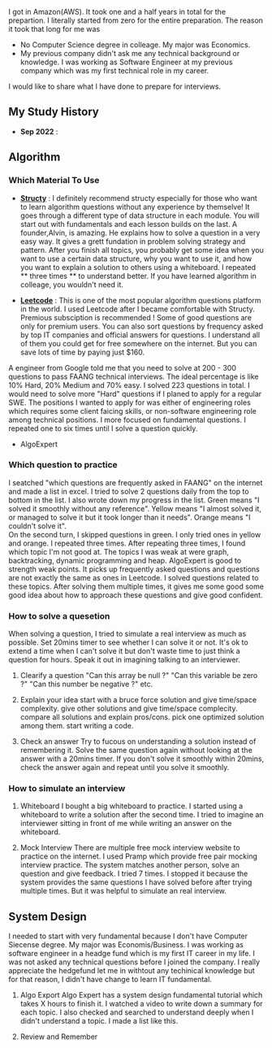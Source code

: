I got in Amazon(AWS). It took one and a half years in total for the prepartion. I literally started from zero for the entire preparation. The reason it took that long for me was 

* No Computer Science degree in colleage. My major was Economics.
* My previous company didn't ask me any technical background or knowledge. I was working as Software Engineer at my previous company which was my first technical role in my career. 

I would like to share what I have done to prepare for interviews.

## My Study History

* **Sep 2022** : 


## Algorithm

### Which Material To Use
* **[Structy](https://structy.net/)** : I definitely recommend structy especially for those who want to learn algorithm questions without any experience by themselve! It goes through a different type of data structure in each module. You will start out with fundamentals and each lesson builds on the last. A founder,Alvin, is amazing. He explains how to solve a question in a very easy way. It gives a grett fundation in problem solving strategy and pattern. After you finish all topics, you probably get some idea when you want to use a certain data structure, why you want to use it, and how you want to explain a solution to others using a whiteboard. I repeated ** three times ** to understand better. If you have learned algorithm in colleage, you wouldn't need it.

* **[Leetcode](https://leetcode.com/)** : This is one of the most popular algorithm questions platform in the world. I used Leetcode after I became comfortable with Structy. Premious subsciption is recommended ! Some of good questions are only for premium users. You can also sort questions by frequency asked by top IT companies and official answers for questions. I understand all of them you could get for free somewhere on the internet. But you can save lots of time by paying just $160. 

A engineer from Google told me that you need to solve at 200 - 300 questions to pass FAANG technical interviews. The ideal percentage is like 10% Hard, 20% Medium and 70% easy. I solved 223 questions in total. I would need to solve more "Hard" questions if I planed to apply for a regular SWE. The positions I wanted to apply for was either of engineering roles which requires some client faicing skills, or non-software engineering role among technical positions. I more focused on fundamental questions. I repeated one to six times until I solve a question quickly.



* AlgoExpert 

### Which question to practice
I seatched "which questions are frequently asked in FAANG" on the internet and made a list in excel.
I tried to solve 2 questions daily from the top to bottom in the list.
I also wrote down my progress in the list. 
Green means "I solved it smoothly without any reference".
Yellow means "I almost solved it, or managed to solve it but it took longer than it needs".
Orange means "I couldn't solve it".  
On the second turn, I skipped questions in green. I only tried ones in yellow and orange. I repeated three times. 
After repeating three times, I found which topic I'm not good at. The topics I was weak at were graph, backtracking, dynamic programming and heap. 
AlgoExpert is good to strength weak points. It picks up frequently asked questions and questions are not exactly the same as ones in Leetcode.
I solved questions related to these topics. After solving them multiple times, it gives me some good some good idea about how to approach these questions and give good confident.   


### How to solve a quesetion 
When solving a question, I tried to simulate a real interview as much as possible.
Set 20mins timer to see whether I can solve it or not. It's ok to extend a time when I can't solve it but don't waste time to just think a question for hours. Speak it out in imagining talking to an interviewer. 
1. Clearify a question 
	"Can this array be null ?"
	"Can this variable be zero ?" 
	"Can this number be negative ?" etc. 
	
2. Explain your idea
	start with a bruce force solution and give time/space complexity.
	give other solutions and give time/space complecity. 
	compare all solutions and explain pros/cons. 
	pick one optimized solution among them.
	start writing a code. 
	
	
3. Check an answer
	Try to fucous on understanding a solution instead of remembering it.
	Solve the same question again without looking at the answer with a 20mins timer. 
	If you don't solve it smoothly within 20mins, check the answer again and repeat until you solve it smoothly.
	
### How to simulate an interview
1. Whiteboard
	I bought a big whiteboard to practice. 
	I started using a whiteboard to write a solution after the second time.
	I tried to imagine an interviewer sitting in front of me while writing an answer on the whiteboard.
	
2. Mock Interview
	There are multiple free mock interview website to practice on the internet. 
	I used Pramp which provide free pair mocking interview practice. The system matches another person, solve an question and give feedback. 
	I tried 7 times. I stopped it because the system provides the same questions I have solved before after trying multiple times.
	But it was helpful to simulate an real interview.


## System Design
I needed to start with very fundamental because I don't have Computer Siecense degree. My major was Economis/Business.
I was working as software engineer in a headge fund which is my first IT career in my life. I was not asked any technical questions before I joined the company. 
I really appreciate the hedgefund let me in withtout any techinical knowledge but for that reason, I didn't have change to learn IT fundamental.

1. Algo Export
Algo Expert has a system design fundamental tutorial which takes X hours to finish it. 
I watched a video to write down a summary for each topic. I also checked and searched to understand deeply when I didn't understand a topic. 
I made a list like this. 

2. Review and Remember
 

